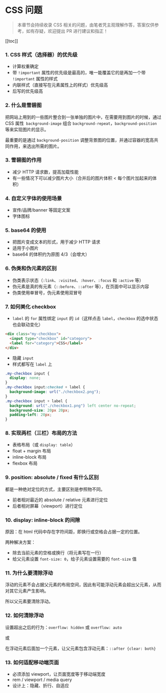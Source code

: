 # CSS 问题

> 本章节会持续收录 CSS 相关的问题，由笔者凭主观理解作答，答案仅供参考，如有存疑，欢迎提出 PR 进行建议和指正！

[[toc]]

### 1. CSS 样式（选择器）的优先级

* 计算权重确定
* 带 `!important` 属性的优先级是最高的，唯一能覆盖它的是再加一个带 `!important` 属性的样式
* 内联样式（直接写在元素属性上的样式）优先级高
* 后写的优先级高

### 2. 什么是雪碧图

把网站上用到的一些图片整合到一张单独的图片中，在需要用到图片的时候，通过 CSS 属性` background-image` 组合 `background-repeat`，`background-position` 等来实现图片的显示。

最重要的是通过 `background-position` 调整背景图的位置，并通过容器的宽高共同作用，来选出所需的图片。

### 3. 雪碧图的作用

* 减少 HTTP 请求数，提高加载性能
* 有一些情况下可以减少图片大小（合并后的图片体积 < 每个图片加起来的体积）

### 4. 自定义字体的使用场景

* 宣传/品牌/banner 等固定文案
* 字体图标

### 5. base64 的使用

* 把图片变成文本的形式，用于减少 HTTP 请求
* 适用于小图片
* base64 的体积约为原图 4/3（会增大）

### 6. 伪类和伪元素的区别

* 伪类表示状态（`:link`、`:visited`、`:hover`、`:focus` 和 `:active` 等）
* 伪元素是真的有元素（`::before`、`::after` 等），在页面中可以显示内容
* 伪类使用单冒号，伪元素使用双冒号

### 7. 如何美化 checkbox

* `label` 的 `for` 属性绑定 `input` 的 `id`（这样点击 `label`，`checkbox` 的选中状态也会联动变化）

```html {3}
<div class="my-checkbox">
  <input type="checkbox" id="category">
  <label for="category">CSS</label>
</div>
```

* 隐藏 `input`
* 样式都写在 `label` 上

```css
.my-checkbox input {
  display: none;
}
.my-checkbox input:checked + label {
  background-image: url("./checkbox2.png");
}
.my-checkbox input + label {
  background: url("./checkbox1.png") left center no-repeat;
  background-size: 20px 20px;
  padding-left: 20px;
}
```

### 8. 实现两栏（三栏）布局的方法

* 表格布局（或 `display: table`）
* float + margin 布局
* inline-block 布局
* flexbox 布局

### 9. position: absolute / fixed 有什么区别

都是一种绝对定位的方式，主要区别是参照物不同。

* 前者相对最近的 absolute / relative 元素进行定位
* 后者相对屏幕（viewport）进行定位

### 10. display: inline-block 的间隙

原因：在 html 代码中存在字符间距，即换行或空格会占据一定的位置。

两种解决方案：

* 除去当前元素的空格或换行（将元素写在一行）
* 给父元素设置 `font-size: 0`，给子元素设置需要的 `font-size` 值

### 11. 为什么要清除浮动

浮动的元素不会占据父元素的布局空间，因此有可能浮动元素会超出父元素，从而对其它元素产生影响。

所以父元素要清除浮动。

### 12. 如何清除浮动

设置超出之后的行为：`overflow: hidden` 或 `overflow: auto`

或

在浮动元素后面加一个元素，让父元素包含浮动元素：`::after {clear: both}`

### 13. 如何适配移动端页面

* 必须添加 viewport，让页面宽度等于移动端宽度
* rem / viewport / media query
* 设计上：隐藏、折行、自适应
